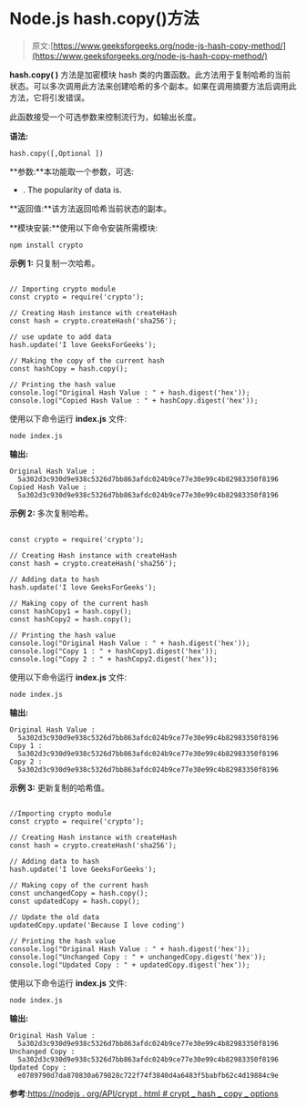 # Node.js hash.copy()方法

> 原文:[https://www.geeksforgeeks.org/node-js-hash-copy-method/](https://www.geeksforgeeks.org/node-js-hash-copy-method/)

**hash.copy( )** 方法是加密模块 hash 类的内置函数。此方法用于复制哈希的当前状态。可以多次调用此方法来创建哈希的多个副本。如果在调用摘要方法后调用此方法，它将引发错误。

此函数接受一个可选参数来控制流行为，如输出长度。

**语法:**

```
hash.copy([,Optional ])
```

**参数:**本功能取一个参数，可选:

*   . The popularity of data is.

**返回值:**该方法返回哈希当前状态的副本。

**模块安装:**使用以下命令安装所需模块:

```
npm install crypto
```

**示例 1:** 只复制一次哈希。

## 

```
// Importing crypto module
const crypto = require('crypto');

// Creating Hash instance with createHash
const hash = crypto.createHash('sha256');

// use update to add data
hash.update('I love GeeksForGeeks');

// Making the copy of the current hash
const hashCopy = hash.copy();

// Printing the hash value
console.log("Original Hash Value : " + hash.digest('hex'));
console.log("Copied Hash Value : " + hashCopy.digest('hex'));
```

使用以下命令运行 **index.js** 文件:

```
node index.js
```

**输出:**

```
Original Hash Value : 
  5a302d3c930d9e938c5326d7bb863afdc024b9ce77e30e99c4b82983350f8196
Copied Hash Value : 
  5a302d3c930d9e938c5326d7bb863afdc024b9ce77e30e99c4b82983350f8196
```

**示例 2:** 多次复制哈希。

## 

```
const crypto = require('crypto');

// Creating Hash instance with createHash
const hash = crypto.createHash('sha256');

// Adding data to hash
hash.update('I love GeeksForGeeks');

// Making copy of the current hash
const hashCopy1 = hash.copy();
const hashCopy2 = hash.copy();

// Printing the hash value
console.log("Original Hash Value : " + hash.digest('hex'));
console.log("Copy 1 : " + hashCopy1.digest('hex'));
console.log("Copy 2 : " + hashCopy2.digest('hex'));
```

使用以下命令运行 **index.js** 文件:

```
node index.js
```

**输出:**

```
Original Hash Value : 
  5a302d3c930d9e938c5326d7bb863afdc024b9ce77e30e99c4b82983350f8196
Copy 1 : 
  5a302d3c930d9e938c5326d7bb863afdc024b9ce77e30e99c4b82983350f8196
Copy 2 : 
  5a302d3c930d9e938c5326d7bb863afdc024b9ce77e30e99c4b82983350f8196
```

**示例 3:** 更新复制的哈希值。

## 

```
//Importing crypto module
const crypto = require('crypto');

// Creating Hash instance with createHash
const hash = crypto.createHash('sha256');

// Adding data to hash
hash.update('I love GeeksForGeeks');

// Making copy of the current hash
const unchangedCopy = hash.copy();
const updatedCopy = hash.copy();

// Update the old data
updatedCopy.update('Because I love coding')

// Printing the hash value
console.log("Original Hash Value : " + hash.digest('hex'));
console.log("Unchanged Copy : " + unchangedCopy.digest('hex'));
console.log("Updated Copy : " + updatedCopy.digest('hex'));
```

使用以下命令运行 **index.js** 文件:

```
node index.js
```

**输出:**

```
Original Hash Value : 
  5a302d3c930d9e938c5326d7bb863afdc024b9ce77e30e99c4b82983350f8196
Unchanged Copy : 
  5a302d3c930d9e938c5326d7bb863afdc024b9ce77e30e99c4b82983350f8196
Updated Copy : 
  e0789790d7da870830a679828c722f74f3840d4a6483f5babfb62c4d19884c9e
```

**参考**:[https://nodejs . org/API/crypt . html # crypt _ hash _ copy _ options](https://nodejs.org/api/crypto.html#crypto_hash_copy_options)